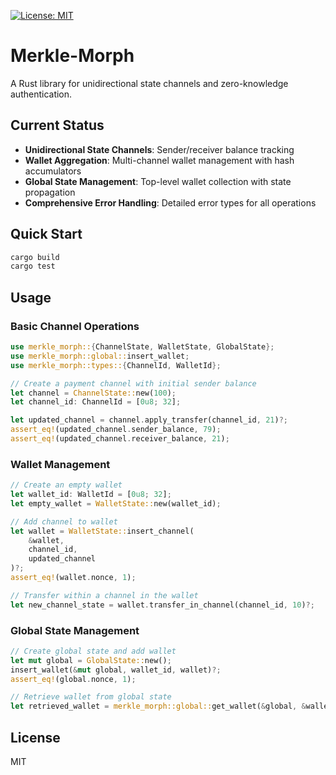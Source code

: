 [![License: MIT](https://img.shields.io/badge/license-MIT-blue)](LICENSE)

# Merkle-Morph

A Rust library for unidirectional state channels and zero-knowledge authentication.

## Current Status

- **Unidirectional State Channels**: Sender/receiver balance tracking
- **Wallet Aggregation**: Multi-channel wallet management with hash accumulators
- **Global State Management**: Top-level wallet collection with state propagation
- **Comprehensive Error Handling**: Detailed error types for all operations

## Quick Start

```bash
cargo build
cargo test
```

## Usage

### Basic Channel Operations

```rust
use merkle_morph::{ChannelState, WalletState, GlobalState};
use merkle_morph::global::insert_wallet;
use merkle_morph::types::{ChannelId, WalletId};

// Create a payment channel with initial sender balance
let channel = ChannelState::new(100);
let channel_id: ChannelId = [0u8; 32];

let updated_channel = channel.apply_transfer(channel_id, 21)?;
assert_eq!(updated_channel.sender_balance, 79);
assert_eq!(updated_channel.receiver_balance, 21);
```

### Wallet Management

```rust
// Create an empty wallet
let wallet_id: WalletId = [0u8; 32];
let empty_wallet = WalletState::new(wallet_id);

// Add channel to wallet
let wallet = WalletState::insert_channel(
    &wallet,
    channel_id,
    updated_channel
)?;
assert_eq!(wallet.nonce, 1);

// Transfer within a channel in the wallet
let new_channel_state = wallet.transfer_in_channel(channel_id, 10)?;
```

### Global State Management

```rust
// Create global state and add wallet
let mut global = GlobalState::new();
insert_wallet(&mut global, wallet_id, wallet)?;
assert_eq!(global.nonce, 1);

// Retrieve wallet from global state
let retrieved_wallet = merkle_morph::global::get_wallet(&global, &wallet_id)?;
```

## License

MIT
